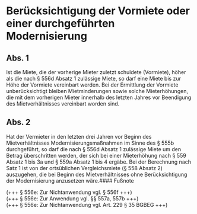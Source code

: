 # Berücksichtigung der Vormiete oder einer durchgeführten Modernisierung



## Abs. 1

 Ist die Miete, die der vorherige Mieter zuletzt schuldete (Vormiete), höher als die nach § 556d Absatz 1 zulässige Miete, so darf eine Miete bis zur Höhe der Vormiete vereinbart werden. Bei der Ermittlung der Vormiete unberücksichtigt bleiben Mietminderungen sowie solche Mieterhöhungen, die mit dem vorherigen Mieter innerhalb des letzten Jahres vor Beendigung des Mietverhältnisses vereinbart worden sind.

## Abs. 2

 Hat der Vermieter in den letzten drei Jahren vor Beginn des Mietverhältnisses Modernisierungsmaßnahmen im Sinne des § 555b durchgeführt, so darf die nach § 556d Absatz 1 zulässige Miete um den Betrag überschritten werden, der sich bei einer Mieterhöhung nach § 559 Absatz 1 bis 3a und § 559a Absatz 1 bis 4 ergäbe. Bei der Berechnung nach Satz 1 ist von der ortsüblichen Vergleichsmiete (§ 558 Absatz 2) auszugehen, die bei Beginn des Mietverhältnisses ohne Berücksichtigung der Modernisierung anzusetzen wäre.#### Fußnote

(+++ § 556e: Zur Nichtanwendung vgl. § 556f +++)   
(+++ § 556e: Zur Anwendung vgl. §§ 557a, 557b +++)   
(+++ § 556e: Zur Nichtanwendung vgl. Art. 229 § 35 BGBEG +++) 

